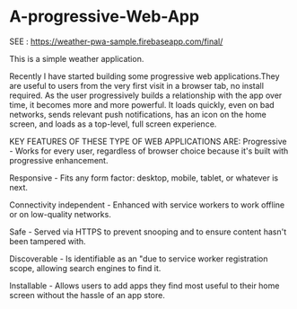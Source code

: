 # A-progressive-Web-App

SEE :
https://weather-pwa-sample.firebaseapp.com/final/

This is a simple weather application.

Recently I have started building some progressive web applications.They are useful to users from the very first visit in a browser tab, no install required. As the user progressively builds a relationship with the app over time, it becomes more and more powerful. It loads quickly, even on bad networks, sends relevant push notifications, has an icon on the home screen, and loads as a top-level, full screen experience. 

KEY FEATURES OF THESE TYPE OF WEB APPLICATIONS ARE:
Progressive - Works for every user, regardless of browser choice because it's built with progressive enhancement.

Responsive - Fits any form factor: desktop, mobile, tablet, or whatever is next.

Connectivity independent - Enhanced with service workers to work offline or on low-quality networks.

Safe - Served via HTTPS to prevent snooping and to ensure content hasn't been tampered with.

Discoverable - Is identifiable as an "due to service worker registration scope, allowing search engines to find it.

Installable - Allows users to add apps they find most useful to their home screen without the hassle of an app store.
